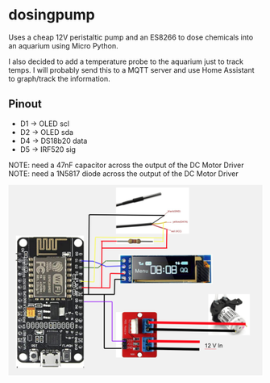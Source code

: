 # dosingpump
Uses a cheap 12V peristaltic pump and an ES8266 to dose chemicals into an aquarium using Micro Python.

I also decided to add a temperature probe to the aquarium just to track temps. I will probably
send this to a MQTT server and use Home Assistant to graph/track the information.

## Pinout

* D1 -> OLED scl
* D2 -> OLED sda
* D4 -> DS18b20 data
* D5 -> IRF520 sig

NOTE: need a 47nF capacitor across the output of the DC Motor Driver
NOTE: need a 1N5817 diode across the output of the DC Motor Driver

![Diagram](diagram.png)
